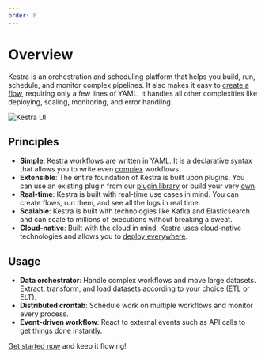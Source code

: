 ```yaml
---
order: 0
---
```


# Overview

Kestra is an orchestration and scheduling platform that helps you build, run, schedule, and monitor complex pipelines. It also makes it easy to [create a flow](developer-guide/), requiring only a few lines of YAML. It handles all other complexities like deploying, scaling, monitoring, and error handling.

![Kestra UI](/ui.gif)


## Principles

- **Simple**: Kestra workflows are written in YAML. It is a declarative syntax that allows you to write even [complex](developer-guide/flowable) workflows.
- **Extensible**: The entire foundation of Kestra is built upon plugins. You can use an existing plugin from our [plugin library](../plugins) or build your very [own](plugin-developer-guide).
- **Real-time**: Kestra is built with real-time use cases in mind. You can create flows, run them, and see all the logs in real time.
- **Scalable**: Kestra is built with technologies like Kafka and Elasticsearch and can scale to millions of executions without breaking a sweat.
- **Cloud-native**: Built with the cloud in mind, Kestra uses cloud-native technologies and allows you to [deploy everywhere](administrator-guide/deployment).


## Usage

- **Data orchestrator**: Handle complex workflows and move large datasets. Extract, transform, and load datasets according to your choice (ETL or ELT).
- **Distributed crontab**: Schedule work on multiple workflows and monitor every process.
- **Event-driven workflow**: React to external events such as API calls to get things done instantly.

[Get started now](getting-started) and keep it flowing!
